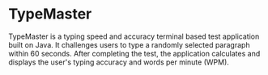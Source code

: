 # TypeMaster
TypeMaster is a typing speed and accuracy terminal based test application built on Java. It challenges users to type a randomly selected paragraph within 60 seconds. After completing the test, the application calculates and displays the user's typing accuracy and words per minute (WPM).
